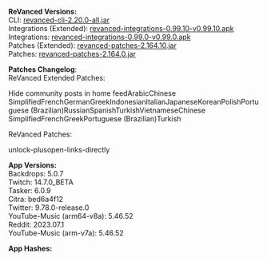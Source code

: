 **ReVanced Versions:**  
CLI: [revanced-cli-2.20.0-all.jar](https://github.com/revanced/revanced-cli/releases/tag/v2.20.0)  
Integrations (Extended): [revanced-integrations-0.99.10-v0.99.10.apk](https://github.com/inotia00/revanced-integrations/releases/tag/v0.99.10)  
Integrations: [revanced-integrations-0.99.0-v0.99.0.apk](https://github.com/revanced/revanced-integrations/releases/tag/v0.99.0)  
Patches (Extended): [revanced-patches-2.164.10.jar](https://github.com/inotia00/revanced-patches/releases/tag/v2.164.10)  
Patches: [revanced-patches-2.164.0.jar](https://github.com/revanced/revanced-patches/releases/tag/v2.164.0)  

**Patches Changelog**:   
ReVanced Extended Patches:  

Hide community posts in home feedArabicChinese SimplifiedFrenchGermanGreekIndonesianItalianJapaneseKoreanPolishPortuguese (Brazilian)RussianSpanishTurkishVietnameseChinese SimplifiedFrenchGreekPortuguese (Brazilian)Turkish
  
ReVanced Patches:   

unlock-plusopen-links-directly
  
**App Versions:**  
Backdrops: 5.0.7  
Twitch: 14.7.0_BETA  
Tasker: 6.0.9  
Citra: bed6a4f12  
Twitter: 9.78.0-release.0  
YouTube-Music (arm64-v8a): 5.46.52  
Reddit: 2023.07.1  
YouTube-Music (arm-v7a): 5.46.52  

**App Hashes:**  
  

